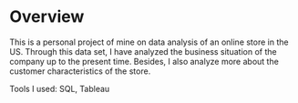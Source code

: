 # Overview 
This is a personal project of mine on data analysis of an online store in the US. Through this data set, I have analyzed the business situation of the company up to the present time. Besides, I also analyze more about the customer characteristics of the store. 

Tools I used: SQL, Tableau 
